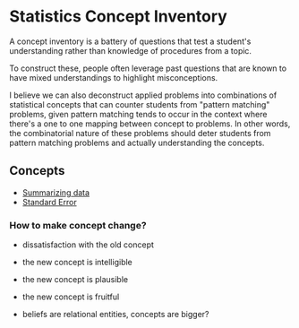 # Statistics Concept Inventory

A concept inventory is a battery of questions that test a student's understanding
rather than knowledge of procedures from a topic.

To construct these, people often leverage past questions that are known to have
mixed understandings to highlight misconceptions.

I believe we can also deconstruct applied problems into combinations of statistical concepts
that can counter students from "pattern matching" problems, given pattern matching
tends to occur in the context where there's a one to one mapping between concept to problems.
In other words, the combinatorial nature of these problems should deter students
from pattern matching problems and actually understanding the concepts.

## Concepts
- [Summarizing data](summ/README.md)
- [Standard Error](se/README.md)

### How to make concept change?
- dissatisfaction with the old concept
- the new concept is intelligible
- the new concept is plausible
- the new concept is fruitful

- beliefs are relational entities, concepts are bigger?
